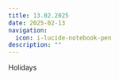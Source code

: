 ```yaml
---
title: 13.02.2025
date: 2025-02-13
navigation:
  icon: i-lucide-notebook-pen
description: ""
---
```


Holidays

